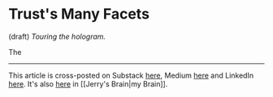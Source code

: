 # Trust's Many Facets
 (draft) 
*Touring the hologram.* 

The 

--- 
This article is cross-posted on Substack [here](), Medium [here]() and LinkedIn [here](). It's also [here]() in [[Jerry's Brain|my Brain]]. 